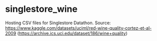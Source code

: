 # singlestore_wine
Hosting CSV files for Singlestore Datathon. Source: https://www.kaggle.com/datasets/uciml/red-wine-quality-cortez-et-al-2009 (https://archive.ics.uci.edu/dataset/186/wine+quality)
